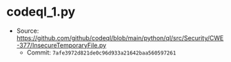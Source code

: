 # codeql_1.py
- Source: https://github.com/github/codeql/blob/main/python/ql/src/Security/CWE-377/InsecureTemporaryFile.py
    - Commit: `7afe3972d821de0c96d933a21642baa560597261`

